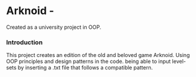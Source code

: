 # Arknoid -
Created as a university project in OOP.

### Introduction
This project creates an edition of the old and beloved game Arknoid.
Using OOP principles and design patterns in the code. being able to input level-sets by inserting a .txt file that follows a compatible pattern.
